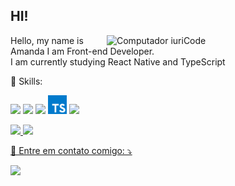 ## HI!

<img src="https://raw.githubusercontent.com/MicaelliMedeiros/micaellimedeiros/master/image/computer-illustration.png" min-width="400px" max-width="400px" width="350px" align="right" alt="Computador iuriCode">

<p align="left"> 
 Hello, my name is Amanda I am Front-end Developer.
 <br>
I am currently studying React Native and TypeScript
</p>

<p align="left">
  🦄 Skills:  <div> 
    <img height="30" src="https://user-images.githubusercontent.com/89158507/129959206-210526e1-6fc0-404c-8af0-62a3668707f6.png">
    <img height="30" src="https://user-images.githubusercontent.com/89158507/129959874-74a32689-01d1-4dff-bdb4-cb598ecfd0cf.png">
    <img height ="30" src="https://user-images.githubusercontent.com/89158507/129976256-4baef179-12f1-4ee6-8132-262ca9665a39.png">
    <img height="30" src="https://raw.githubusercontent.com/github/explore/80688e429a7d4ef2fca1e82350fe8e3517d3494d/topics/typescript/typescript.png">
    <img height="30" src="https://user-images.githubusercontent.com/89158507/129960243-6fb98a10-4840-4f30-ac11-e1301fc47f05.png">
    
  </div>
</p>


<div> 
  <a href= "https://github.com/amandaduuaarte">
    <img height= "150cm"  src="https://github-readme-stats.vercel.app/api?username=amandaduuaarte&show_icons=true&count_private=true&theme=omni&custom_title=Minhas informações">
    <img height = "150cm" src="https://github-readme-stats.vercel.app/api/top-langs/?username=amandaduuaarte&theme=omni&layout=compact&custom_title=Linguagens mais usadas"/>
    </div>
  
  
  <p align="left">
  💌 Entre em contato comigo: ⤵️
</p>
  
<div> 
 <a href:mailto:"amandaduuaarte@gmail.com"> <img src="https://img.shields.io/badge/Gmail-D14836?style=for-the-badge&logo=gmail&logoColor=white"></a>
  <!--Colocar o link do linkedin-->
  </div>

